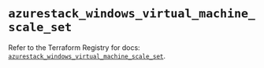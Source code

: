 # `azurestack_windows_virtual_machine_scale_set`

Refer to the Terraform Registry for docs: [`azurestack_windows_virtual_machine_scale_set`](https://registry.terraform.io/providers/hashicorp/azurestack/1.0.0/docs/resources/windows_virtual_machine_scale_set).
